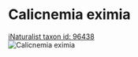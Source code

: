 
Calicnemia eximia
=================
  
[iNaturalist taxon id: 96438](https://www.inaturalist.org/taxa/96438)  
![Calicnemia eximia](https://inaturalist-open-data.s3.amazonaws.com/photos/66096409/medium.jpeg)